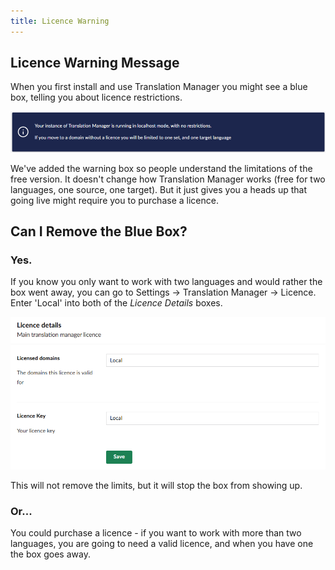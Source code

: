```yaml
---
title: Licence Warning
---
```


## Licence Warning Message

When you first install and use Translation Manager you might see a blue box, telling you about licence restrictions.

![the blue box you get when you are unlicensed locally.](blueBox.png)



We've added the warning box so people understand the limitations of the free version. It doesn't change how Translation Manager works (free for two languages, one source, one target). But it just gives you a heads up that going live might require you to purchase a licence.

## Can I Remove the Blue Box?

### Yes.

If you know you only want to work with two languages and would rather the box went away, you can go to Settings -> Translation Manager -> Licence. Enter 'Local' into both of the *Licence Details* boxes.

![Licence Details box](licenceHack.png)

 This will not remove the limits, but it will stop the box from showing up.

### Or...
You could purchase a licence - if you want to work with more than two languages, you are going to need a valid licence, and when you have one the box goes away.